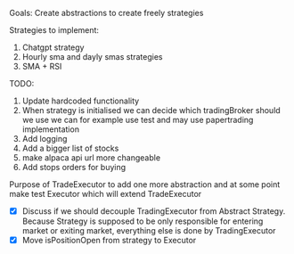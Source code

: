 Goals:
Create abstractions to create freely strategies

Strategies to implement:

1. Chatgpt strategy
2. Hourly sma and dayly smas strategies
3. SMA + RSI


TODO:
1. Update hardcoded functionality
2. When strategy is initialised we can decide which tradingBroker should we use we can for example use test and may use papertrading implementation
3. Add logging
4. Add a bigger list of stocks
5. make alpaca api url more changeable
6. Add stops orders for buying


Purpose of TradeExecutor to add one more abstraction and at some point make test Executor which will extend TradeExecutor

- [x] Discuss if we should decouple TradingExecutor from Abstract Strategy.  Because Strategy is supposed to be only responsible for entering market or exiting market, everything else is done by TradingExecutor
- [x] Move isPositionOpen from strategy to Executor